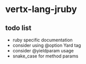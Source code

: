 vertx-lang-jruby
========

## todo list

- ruby specific documentation
- consider using @option Yard tag
- consider @yieldparam usage
- snake_case for method params